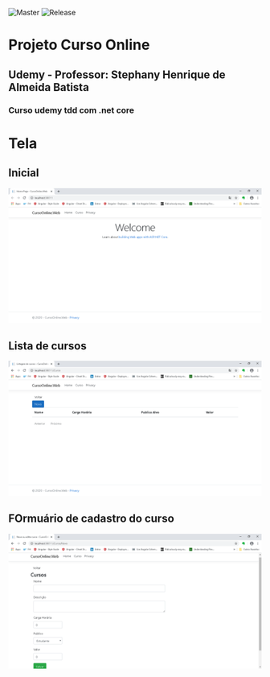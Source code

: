 ![Master](https://api.travis-ci.com/phillrog/udemy-dot-net-core-tdd.svg?branch=master) ![Release](https://api.travis-ci.com/phillrog/udemy-dot-net-core-tdd.svg?branch=release)

# Projeto Curso Online

## Udemy - Professor: Stephany Henrique de Almeida Batista
### Curso udemy tdd com .net core

# Tela

## Inicial

![](https://github.com/phillrog/udemy-dot-net-core-tdd/blob/aula-22/img/tela_principal.png)

## Lista de cursos

![](https://github.com/phillrog/udemy-dot-net-core-tdd/blob/aula-22/img/cadastrar_curso.png)

## FOrmuário de cadastro do curso

![](https://github.com/phillrog/udemy-dot-net-core-tdd/blob/aula-22/img/cadastrar_curso_formulario.png)
